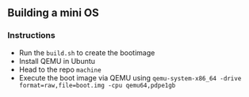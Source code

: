 ## Building a mini OS 

### Instructions 

- Run the `build.sh` to create the bootimage 
- Install QEMU in Ubuntu 
- Head to the repo `machine`
- Execute the boot image via QEMU using `qemu-system-x86_64 -drive format=raw,file=boot.img -cpu qemu64,pdpe1gb` 